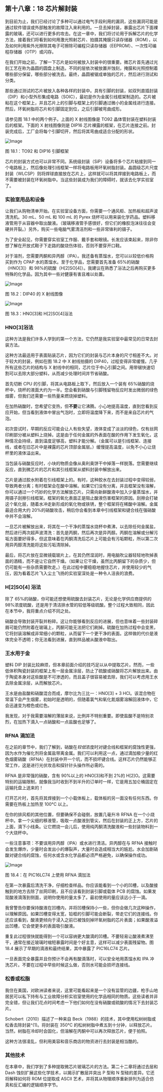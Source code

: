 ## 第十八章：**18  芯片解封装**

到目前为止，我们已经讨论了多种可以通过电气手段利用的漏洞，这些漏洞可能是通过软件错误或外部触发的故障注入来利用的。一旦去掉封装，暴露出芯片下面裸露的玻璃，还可以进行更多的攻击。在这一章中，我们将讨论用于拆解芯片的化学方法，接着我们将看到如何用激光照射芯片、拍摄其掩膜只读存储器（ROM），以及如何利用紫外光擦除其电子可擦除可编程只读存储器（EEPROM）、一次性可编程存储器（OTP）或闪存。

在我们开始之前，了解一下芯片是如何被放入封装中的很重要。微芯片首先通过光刻工艺在称为晶圆的圆盘上制造。不同的层依次被放置并蚀刻，掩膜和光照控制着哪些部分保留，哪些部分被洗去。最终，晶圆被锯成单独的芯片，然后进行测试和分类。

那些通过测试的芯片被放入各种各样的封装中。具有引脚的封装，如双列直插封装（DIP）和小型外形集成电路（SOIC），最初是作为金属引线框架制造的。芯片被粘在这个框架上，并且芯片上的引脚与框架上的引脚通过微小的金属线进行连接。然后，环氧树脂将芯片和引脚固定到位，之后引脚被弯曲成形。

请参见图 18.1 中的两个例子。上面的 X 射线图像是 TO92 晶体管封装在塑料封装后的框架。下面的 X 射线图像则是 DIP16 芯片裸露的框架，在芯片连接之前。封装完成后，工厂会将每个引脚切开，然后将其弯曲成适合分配的形状。

![Image](img/f0168-01.jpg)

图 18.1：TO92 和 DIP16 引脚框架

芯片的封装方式也可以非常不同。系统级封装（SiP）设备将多个芯片粘接到同一个电路板上，然后像处理引线框架一样将电路板用环氧树脂封装。晶圆级芯片尺度封装（WLCSP）则将焊球直接放在芯片上，这样就可以将其焊接到电路板上，而不需要被封装在环氧树脂中。当这些封装成为我们的障碍时，就该去化学实验室了。

### **实验室用品和设备**

让我们从购物清单开始。在实验室设备方面，你需要一个通风柜、加热板和超声波清洗机。30 mL、50 mL 和 100 mL 的 Pyrex 烧杯可以用来装化学药品。塑料移液管用于从容器中取出酸液。（玻璃移液管手感很好，但它们的橡胶泡沫往往会变硬并开裂。）另外，购买一些电脑气雾清洁剂和一些非常锋利的镊子。

为了安全起见，你需要穿实验室工作服、戴手套和眼镜。长发应该束起来，除非你想了解在开放式鞋子下走路的酸烧伤体验，否则不要穿开口鞋。

对于溶剂，您需要丙酮和异丙醇（IPA）。我还备有蒸馏水，您可以以较低价格购买到作为 CPAP 水的蒸馏水。至于化学品，您需要首先准备 65%的硝酸（HNO[3]）和 98%的硫酸（H[2]SO[4]）。我建议在熟悉了浴法之后再购买更多特殊的化学品，因为其中一些对健康有害且难以处置。

![Image](img/f0170-01.jpg)

图 18.2：DIP40 的 X 射线图像

![Image](img/f0170-02.jpg)

图 18.3：HNO[3]和 H[2]SO[4]浴法

### **HNO[3]浴法**

这种方法是我们许多人学到的第一个方法，它仍然是我实验室中最常见的日常去封装方法。

这种方法最适用于表面贴装芯片，因为它们的封装与芯片本身的尺寸相差不大。对于较大的封装，例如在图 18.2 中 X 射线拍摄的 DIP40，过程变得非常缓慢。几乎所有这些芯片的结构与 X 射线中的相同，芯片位于中心引脚之间。用带锯快速切割可以去除大部分塑料，从而减少处理时间并节省硝酸。

首先切断 CPU 的引脚，将其从电路板上取下，然后放入一个装有 65%硝酸的烧杯中，烧杯的液面大约为一半。您会看到硝酸与引脚残留物反应时发出微弱的绿色烟雾，但我们还需要一些热量来燃烧掉塑料。

在加热硝酸时，您希望它变热，但**不要**让它沸腾。小心地提高温度，直到您看到反应开始，但当看到液体中冒出气泡时，立即将温度降下来，而不是来自芯片的气泡。

初次尝试时，早期的反应可能会让人有些失望，液体变成了淡淡的绿色，仅有丝网印刷部分被从塑料上烧掉。这是由于任何金属的外表面在酸的作用下发生氧化，这种情况会持续，直到温度足够高，塑料才能分解。（金属可以是引线框架、连接线，或者在旧芯片中是裸露的芯片顶部金属层。）缓慢提高温度，以免不小心让烧杯里的液体溢出来。

当包装与硝酸反应时，小块的物质会像从奥利奥饼干中掉落一样脱落。您需要继续反应，直到微芯片的芯片和其引线框架从塑料封装中解放出来。

芯片是通过胶水附着在引线框架上的。有时，这种胶水在去封装过程中变得较弱，导致两者分离；有时框架会在酸中溶解。如果它们没有分离，并且框架没有溶解，你可以通过一个巧妙的化学方法解放芯片。只需向新鲜酸液中加入少量蒸馏水，并用镊子刮擦引线框架。框架的氧化表面正是阻止酸液伤害框架的原因。刮擦会打破这个氧化层，随着水冲走新形成的氧化物或铁锈，整个框架将在稀酸中溶解。金属最适合用大约 20%的硝酸攻击，稍后你会看到本章中引线框架和键合线在强硝酸中并不会溶解。

一旦芯片被解放出来，将其在一个干净的蒸馏水烧杯中煮沸，以去除任何金属盐，然后进行两次超声波清洗：首先是丙酮，然后再次是异丙醇。丙酮在溶解或分解污垢方面要好得多，但这意味着在丙酮清洗后芯片上可能会有污垢颗粒，所以第二次用异丙醇清洗能将这些污垢清除掉。

最后，将芯片放在显微镜载玻片上，在其仍然湿润时，用电脑吹尘器轻轻地吹掉表面的酒精，而不是让它自然干燥。（如果让它干燥，虽然比丙酮留下的杂质少，但仍可能有一些杂质需要吹走。）在此过程中要稳稳地握住芯片，并使用较少的气压，因为看着芯片飞入尘土飞扬的实验室深处是一种令人沮丧的浪费。

### **H[2]SO[4] 浴法**

除了 65%的硝酸，你可能还想使用硫酸去封装芯片，无论是化学供应商提供的 98%浓度硫酸，还是用于清洁排水管的较低等级硫酸。整个过程大致相同，因此在本节中，我将重点介绍不同之处。

硝酸会导致封装开裂并粉碎。这让你能够看到反应的进展，但也意味着一些封装碎屑可能仍然附着在玻璃上，丙酮可能无法把它们刷掉。硫酸在加热过程中会变黑，它将封装溶解成非常细小的颗粒，从而留下一个更干净的表面。这样做的代价是液体完全不透明；你无法看到进展，直到样品被从酸液中取出。

### **王水用于金**

塑料 DIP 封装比较麻烦，但本章前面介绍的技巧足以从中提取芯片。然而，一些低体积陶瓷封装的框架上有一层金属涂层，防止了硫酸或硝酸将芯片解放出来。由于陶瓷本身对这些酸是不可渗透的，而且盖子很容易被去除，我们可以考虑用王水去除金属涂层，从而解放芯片。

王水是由盐酸和硝酸混合而成，摩尔比为三比一：HNO[3] + 3 HCl。该混合物在常温下会产生烟雾，初始时是透明的，但随着氯气和氧化氮烟雾溶解回液体中，它会迅速变为橙色或红色。

我发现，对于我需要溶解的薄层来说，比例并不特别重要。即使盐酸不是特别浓烈，在加热下滴入一点硝酸和一点盐酸也足够了。

### **RFNA 滴加法**

在之前的章节中，我们了解到，硝酸在*较低*浓度时对键合线和框架的腐蚀性更强，因为水作为催化剂将金属盐带离金属。我们可以利用这一点，通过滴加极少量的红色烟雾硝酸（RFNA）在封装中开一个坑，而不损坏键合线。这样芯片仍然能够正常工作，这是进行光伏攻击和探针针头操作所必需的。

RFNA 是非常强的硝酸，含有 90%以上的 HNO[3]和不到 2%的 H[2]O。这需要特别的运输限制，就像我当时收到不到半升的订单时一样，它是用五加仑桶固定在运输托盘上送来的！

打开芯片时，首先将其焊接到一个小载体板上，载体板的另一面没有任何东西。你需要在热板上加热至 100°C 以上。

在你的排风柜的其他位置，但要确保不会碰倒，放置几毫升冷 RFNA 在一个小烧杯中。拿一个尖细的移液管，吸取一点酸液到管尖，然后在封装的正上方，芯片的上面，滴下小线条。让它燃烧一会儿后，使用纯丙酮清洗酸液和一些封装物料到一个大烧杯中。

一些注意事项：不要误用异丙醇（IPA）或水进行清洁。异丙醇在与 RFNA 接触时会发生爆炸，少量时会发出小的爆裂声，大量时会造成相当大的尴尬。水会加剧硝酸对键合线的腐蚀，任何水或含水化学品都必须严格避免，以确保操作成功。

![Image](img/f0175-01.jpg)

图 18.4：在 PIC16LC74 上使用 RFNA 滴加法

在第一次暴露后清洗干净，仔细检查样品。你应该能看到一个小的凹槽，以及酸接触到的地方去除了丝网印刷，且不应该看到封装引脚或载体 PCB 的腐蚀。如果发现酸液滴落到侧面，说明你使用的量太多了。最初使用的量应该远小于一滴。

我曾警告你要保持酸液在凹槽内，并将凹槽保持小一些，但你会做几次这种操作，以理解原因。如果凹槽变得太宽，铅框的引脚可能会断裂，带走它们的连接线。你还应该看到，酸液更倾向于浸入之前已被蚀刻掉环氧树脂的芯片表面；如果酸液溢出凹槽，它会使更多的表面吸引酸液。

重复此过程很快就能得到一个可以容纳更大酸滴的凹槽。不要轻易让酸液煮沸至干，通常在接近玻璃时缩短暴露时间是个好主意，这样可以减少表面残留物。图 18.4 展示了早期的滴液和最终结果，其中暴露了 PIC16LC74 芯片。

一旦表面完全暴露并且你预计不会再有酸滴落时，可以安全地用蒸馏水和 IPA 冲洗芯片。不要在过程中早些时候这么做，否则水可能会损坏连接线。

### **松香或松脂**

我住在美国，对欧洲读者来说，这里可能看起来是一个没有监管的边疆，枪手山地居民可以私下持有与工业故障分析实验室使用的化学品相同的物质。这些读者并非完全错，但让我们花点时间考虑一下他们如何在没有硝酸或硫酸的情况下去封装芯片。

Schobert（2010）描述了一种来自 Beck（1988）的技术，其中使用松树树脂或松香去除封装^(1)。将封装在 350°C 的松树树脂中煮五到十分钟，以释放芯片。当然，树脂在冷却时会固化，但溶解在丙酮中可以再次释放芯片，便于拍照。

这种方法很凌乱，但利用美容和音乐商店的物资进行去封装是相当酷的。

### **其他技术**

在本章中，我们学到了多种提取微芯片玻璃芯片的方法。第二十二章将通过去层和 Dash 蚀刻扩展这些化学技术，以揭示扩散层并突出 P 型和 N 型硅的差异。它还将解释如何将 ROM 位提取成 ASCII 艺术，并将其从物理顺序重新排列为适合仿真和反汇编的逻辑顺序字节。
